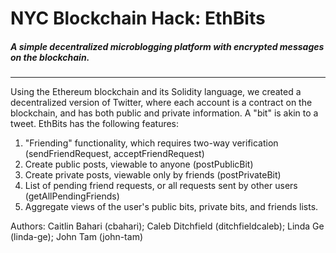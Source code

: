 # NYC Blockchain Hack: EthBits
##### A simple decentralized microblogging platform with encrypted messages on the blockchain.
------
Using the Ethereum blockchain and its Solidity language, we created a decentralized version of Twitter, where each account is a contract on the blockchain, and has both public and private information. A "bit" is akin to a tweet. EthBits has the following features:

1. "Friending" functionality, which requires two-way verification (sendFriendRequest, acceptFriendRequest)
2. Create public posts, viewable to anyone (postPublicBit)
3. Create private posts, viewable only by friends (postPrivateBit)
4. List of pending friend requests, or all requests sent by other users (getAllPendingFriends)
5. Aggregate views of the user's public bits, private bits, and friends lists.

Authors:
Caitlin Bahari (cbahari); Caleb Ditchfield (ditchfieldcaleb); Linda Ge (linda-ge); John Tam (john-tam)
